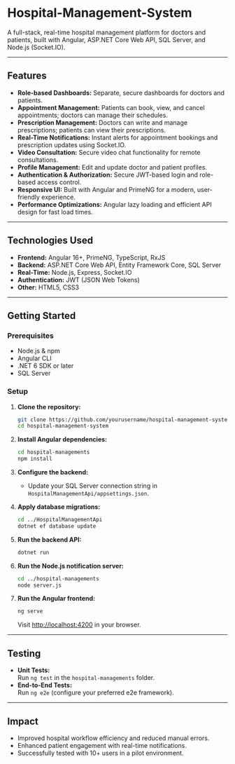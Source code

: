 # Hospital-Management-System

A full-stack, real-time hospital management platform for doctors and patients, built with Angular, ASP.NET Core Web API, SQL Server, and Node.js (Socket.IO).

---

## Features

- **Role-based Dashboards:** Separate, secure dashboards for doctors and patients.
- **Appointment Management:** Patients can book, view, and cancel appointments; doctors can manage their schedules.
- **Prescription Management:** Doctors can write and manage prescriptions; patients can view their prescriptions.
- **Real-Time Notifications:** Instant alerts for appointment bookings and prescription updates using Socket.IO.
- **Video Consultation:** Secure video chat functionality for remote consultations.
- **Profile Management:** Edit and update doctor and patient profiles.
- **Authentication & Authorization:** Secure JWT-based login and role-based access control.
- **Responsive UI:** Built with Angular and PrimeNG for a modern, user-friendly experience.
- **Performance Optimizations:** Angular lazy loading and efficient API design for fast load times.

---

## Technologies Used

- **Frontend:** Angular 16+, PrimeNG, TypeScript, RxJS
- **Backend:** ASP.NET Core Web API, Entity Framework Core, SQL Server
- **Real-Time:** Node.js, Express, Socket.IO
- **Authentication:** JWT (JSON Web Tokens)
- **Other:** HTML5, CSS3

---

## Getting Started

### Prerequisites

- Node.js & npm
- Angular CLI
- .NET 6 SDK or later
- SQL Server

### Setup

1. **Clone the repository:**
   ```sh
   git clone https://github.com/yourusername/hospital-management-system.git
   cd hospital-management-system
   ```

2. **Install Angular dependencies:**
   ```sh
   cd hospital-managements
   npm install
   ```

3. **Configure the backend:**
   - Update your SQL Server connection string in `HospitalManagementApi/appsettings.json`.

4. **Apply database migrations:**
   ```sh
   cd ../HospitalManagementApi
   dotnet ef database update
   ```

5. **Run the backend API:**
   ```sh
   dotnet run
   ```

6. **Run the Node.js notification server:**
   ```sh
   cd ../hospital-managements
   node server.js
   ```

7. **Run the Angular frontend:**
   ```sh
   ng serve
   ```
   Visit [http://localhost:4200](http://localhost:4200) in your browser.

---

## Testing

- **Unit Tests:**  
  Run `ng test` in the `hospital-managements` folder.
- **End-to-End Tests:**  
  Run `ng e2e` (configure your preferred e2e framework).

---

## Impact

- Improved hospital workflow efficiency and reduced manual errors.
- Enhanced patient engagement with real-time notifications.
- Successfully tested with 10+ users in a pilot environment.
